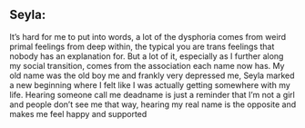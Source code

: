 
## Seyla:

It’s hard for me to put into words, a lot of the dysphoria comes from weird primal feelings from deep within, the typical you are trans feelings that nobody has an explanation for. But a lot of it, especially as I further along my social transition, comes from the association each name now has. My old name was the old boy me and frankly very depressed me, Seyla marked a new beginning where I felt like I was actually getting somewhere with my life. Hearing someone call me deadname is just a reminder that I’m not a girl and people don’t see me that way, hearing my real name is the opposite and makes me feel happy and supported

